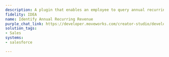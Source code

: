 ```yaml
---
description: A plugin that enables an employee to query annual recurring revenue.
fidelity: IDEA
name: Identify Annual Recurring Revenue
purple_chat_link: https://developer.moveworks.com/creator-studio/developer-tools/purple-chat?conversation=%7B%22startTimestamp%22%3A%2211%3A43%2BAM%22%2C%22messages%22%3A%5B%7B%22role%22%3A%22user%22%2C%22parts%22%3A%5B%7B%22richText%22%3A%22What+is+the+ARR+for+IntelliTech%3F+They%27re+at+risk+of+churn.%22%7D%5D%7D%2C%7B%22role%22%3A%22assistant%22%2C%22parts%22%3A%5B%7B%22reasoningSteps%22%3A%5B%7B%22status%22%3A%22success%22%2C%22richText%22%3A%22%3Cp%3ELooking+up+ARR+for+a+specific+customer+from+Salesforce%3C%2Fp%3E%22%7D%5D%7D%5D%7D%2C%7B%22role%22%3A%22assistant%22%2C%22parts%22%3A%5B%7B%22richText%22%3A%22%3Cp%3EHere+are+the+ARR+details+for+IntelliTech.%3Cbr%3E%5Cn%3C%2Fp%3E%22%7D%2C%7B%22richText%22%3A%22%3Cp%3E%3Cstrong%3ECustomer%3A%3C%2Fstrong%3E+IntelliTech%3Cbr%3E%5Cn%3Cstrong%3EARR%3A%3C%2Fstrong%3E+%241.2M%3Cbr%3E%5Cn%3Cstrong%3EAccount+Manager%3A%3C%2Fstrong%3E+Alex+Reed%3Cbr%3E%5Cn%3C%2Fp%3E%22%7D%2C%7B%22citations%22%3A%5B%7B%22connectorName%22%3A%22salesforce%22%2C%22citationTitle%22%3A%22IntelliTech%22%7D%5D%7D%5D%7D%5D%7D
solution_tags:
- Sales
systems:
- salesforce

---
```

